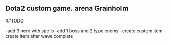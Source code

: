 ## Dota2 custom game. arena Grainholm

##TODO

-add 3 hero with spells
-add 1 boss and 2 type enemy
-create custom item
-create item after wave complete
